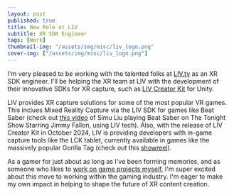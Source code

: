 ```yaml
---
layout: post
published: true
title: New Role at LIV
subtitle: XR SDK Engineer
tags: [Work]
thumbnail-img: "/assets/img/misc/liv_logo.png"
cover-img: ["/assets/img/misc/liv_logo.png"]
---
```


I'm very pleased to be working with the talented folks at [LIV.tv](https://www.liv.tv/) as an XR SDK engineer. I'll be helping the XR team at LIV with the development of their innovative SDKs for XR capture, such as [LIV Creator Kit](https://www.liv.tv/lck-creator-kit) for Unity.

LIV provides XR capture solutions for some of the most popular VR games. This inclues Mixed Reality Capture via the LIV SDK for games like Beat Saber (check out [this video](https://youtu.be/Wgg2YpajT8Y?t=204) of Simu Liu playing Beat Saber on The Tonight Show Starring Jimmy Fallon, using LIV tech). Also, with the release of LIV Creator Kit in October 2024, LIV is providing developers with in-game capture tools like the LCK tablet, currently available in games like the massively popular Gorilla Tag (check out this [showreel](https://www.youtube.com/watch?v=SHsieb1gJY4)).

As a gamer for just about as long as I've been forming memories, and as someone who likes to [work on game projects myself](https://thomasfisherse.github.io/2021-01-20-EvoGame/), I'm super excited about this move to working within the gaming industry. I'm eager to make my own impact in helping to shape the future of XR content creation.